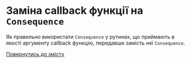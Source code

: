 # Заміна callback функції на `Consequence`

Як правильно використати `Consequence` у рутинах, що приймають в якості аргументу callback функцію, 
передавши замість неї `Consequence`.

<!--  -->

[Повернутись до змісту](../README.md#туторіали)
